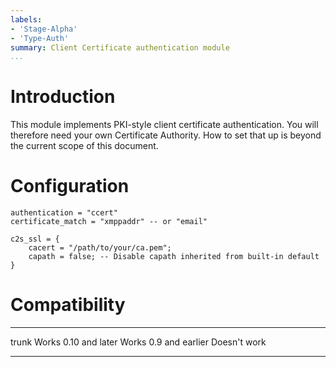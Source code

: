 ```yaml
---
labels:
- 'Stage-Alpha'
- 'Type-Auth'
summary: Client Certificate authentication module
...
```


Introduction
============

This module implements PKI-style client certificate authentication. You
will therefore need your own Certificate Authority. How to set that up
is beyond the current scope of this document.

Configuration
=============


    authentication = "ccert"
    certificate_match = "xmppaddr" -- or "email"

    c2s_ssl = {
        cacert = "/path/to/your/ca.pem";
        capath = false; -- Disable capath inherited from built-in default
    }


Compatibility
=============

  ----------------- --------------
  trunk             Works
  0.10 and later    Works
  0.9 and earlier   Doesn't work
  ----------------- --------------
